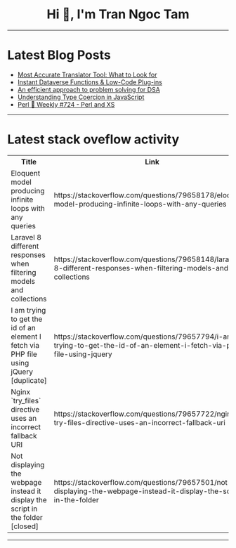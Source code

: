 <h1 align="center">Hi 👋, I'm Tran Ngoc Tam</h1>

---

# Latest Blog Posts 
<!-- BLOG-POST-LIST:START -->
- [Most Accurate Translator Tool: What to Look for](https://dev.to/liamcorwin/most-accurate-translator-tool-what-to-look-for-k73)
- [Instant Dataverse Functions &amp; Low-Code Plug-ins](https://dev.to/wyattdave/instant-dataverse-functions-low-code-plug-ins-2l20)
- [An efficient approach to problem solving for DSA](https://dev.to/addy118/an-efficient-approach-to-problem-solving-for-dsa-2j6l)
- [Understanding Type Coercion in JavaScript](https://dev.to/crispy-broccoli/understanding-type-coercion-in-javascript-35k5)
- [Perl 🐪 Weekly #724 - Perl and XS](https://dev.to/szabgab/perl-weekly-724-perl-and-xs-3gc8)
<!-- BLOG-POST-LIST:END -->

---

# Latest stack oveflow activity
<table>
  <tr><th>Title</th><th>Link</th></tr>
  <!-- STACKOVERFLOW:START --><tr><td>Eloquent model producing infinite loops with any queries</td><td>https://stackoverflow.com/questions/79658178/eloquent-model-producing-infinite-loops-with-any-queries</td></tr><tr><td>Laravel 8 different responses when filtering models and collections</td><td>https://stackoverflow.com/questions/79658148/laravel-8-different-responses-when-filtering-models-and-collections</td></tr><tr><td>I am trying to get the id of an element I fetch via PHP file using jQuery [duplicate]</td><td>https://stackoverflow.com/questions/79657794/i-am-trying-to-get-the-id-of-an-element-i-fetch-via-php-file-using-jquery</td></tr><tr><td>Nginx `try_files` directive uses an incorrect fallback URI</td><td>https://stackoverflow.com/questions/79657722/nginx-try-files-directive-uses-an-incorrect-fallback-uri</td></tr><tr><td>Not displaying the webpage instead it display the script in the folder [closed]</td><td>https://stackoverflow.com/questions/79657501/not-displaying-the-webpage-instead-it-display-the-script-in-the-folder</td></tr><!-- STACKOVERFLOW:END -->
</table>

---


